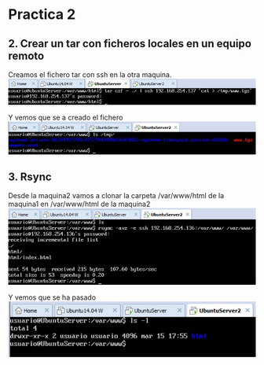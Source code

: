 # Practica 2

## 2. Crear un tar con ficheros locales en un equipo remoto
Creamos el fichero tar con ssh en la otra maquina.
![imagen](https://github.com/Ginfs/SWAP2018/blob/master/Practica2/img/t2_1.jpg)

Y vemos que se a creado el fichero
![imagen](https://github.com/Ginfs/SWAP2018/blob/master/Practica2/img/t2_2.jpg)

## 3. Rsync
Desde la maquina2 vamos a clonar la carpeta /var/www/html de la maquina1 en /var/www/html de la maquina2  
![imagen](https://github.com/Ginfs/SWAP2018/blob/master/Practica2/img/t3_1.jpg)

Y vemos que se ha pasado  
![imagen](https://github.com/Ginfs/SWAP2018/blob/master/Practica2/img/t3_2.jpg)